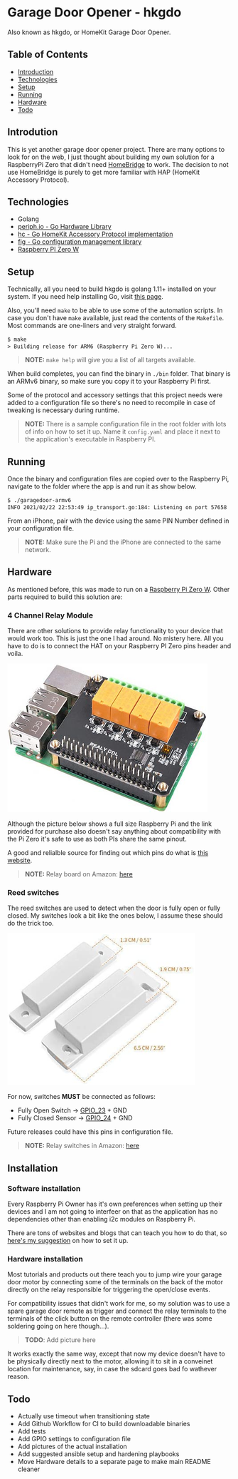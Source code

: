# Garage Door Opener - hkgdo

Also known as hkgdo, or HomeKit Garage Door Opener.

## Table of Contents

- [Introduction](#introduction)
- [Technologies](#technologies)
- [Setup](#setup)
- [Running](#running)
- [Hardware](#hardware)
- [Todo](#todo)

## Introdution

This is yet another garage door opener project.
There are many options to look for on the web, I just thought about building my own solution for a RaspberryPi Zero that didn't need [HomeBridge][1] to work. The decision to not use HomeBridge is purely to get more familiar with HAP (HomeKit Accessory Protocol).

## Technologies

* Golang
* [periph.io - Go Hardware Library][2]
* [hc - Go HomeKit Accessory Protocol implementation][3]
* [fig - Go configuration management library][4]
* [Raspberry PI Zero W][6]

## Setup

Technically, all you need to build hkgdo is golang 1.11+ installed on your system. If you need help installing Go, visit [this page][5].

Also, you'll need `make` to be able to use some of the automation scripts. In case you don't have `make` available, just read the contents of the `Makefile`. Most commands are one-liners and very straight forward.

```shell
$ make
> Building release for ARM6 (Raspberry Pi Zero W)...
```
> **NOTE:** `make help` will give you a list of all targets available.

When build completes, you can find the binary in `./bin` folder.
That binary is an ARMv6 binary, so make sure you copy it to your Raspberry Pi first.

Some of the protocol and accessory settings that this project needs were added to a configuration file so there's no need to recompile in case of tweaking is necessary during runtime.
> **NOTE:** There is a sample configuration file in the root folder with lots of info on how to set it up. Name it `config.yaml` and place it next to the application's executable in Raspberry PI.

## Running

Once the binary and configuration files are copied over to the Raspberry Pi, navigate to the folder where the app is and run it as show below.

```shell
$ ./garagedoor-armv6
INFO 2021/02/22 22:53:49 ip_transport.go:184: Listening on port 57658
```

From an iPhone, pair with the device using the same PIN Number defined in your configuration file.
> **NOTE:** Make sure the Pi and the iPhone are connected to the same network.

## Hardware

As mentioned before, this was made to run on a [Raspberry Pi Zero W][6].
Other parts required to build this solution are:

### 4 Channel Relay Module

There are other solutions to provide relay functionality to your device that would work too. This is just the one I had around. No mistery here. All you have to do is to connect the HAT on your Raspberry PI Zero pins header and voila.

![4 Channel Relay Module Picture][7_relay_hat_pic]

Although the picture below shows a full size Raspberry Pi and the link provided for purchase also doesn't say anything about compatibility with the Pi Zero it's safe to use as both PIs share the same pinout.

A good and relialble source for finding out which pins do what is [this website][10].

> **NOTE:** Relay board on Amazon: [here][7]

### Reed switches

The reed switches are used to detect when the door is fully open or fully closed. My switches look a bit like the ones below, I assume these should do the trick too.

![Reed Switch Picture][8_reed_switch_pic]

For now, switches **MUST** be connected as follows:
* Fully Open Switch -> [GPIO_23](https://pinout.xyz/pinout/pin16_gpio23) + GND
* Fully Closed Sensor -> [GPIO_24](https://pinout.xyz/pinout/pin18_gpio24) + GND

Future releases could have this pins in configuration file.

> **NOTE:** Relay switches in Amazon: [here][8]

## Installation

### Software installation

Every Raspberry Pi Owner has it's own preferences when setting up their devices and I am not going to interfeer on that as the application has no dependencies other than enabling i2c modules on Raspberry Pi.

There are tons of websites and blogs that can teach you how to do that, so [here's my suggestion][i2c] on how to set it up.

### Hardware installation

Most tutorials and products out there teach you to jump wire your garage door motor by connecting some of the terminals on the back of the motor directly on the relay responsible for triggering the open/close events.

For compatibility issues that didn't work for me, so my solution was to use a spare garage door remote as trigger and connect the relay terminals to the terminals of the click button on the remote controller (there was some soldering going on here though...).

> **TODO**: Add picture here

It works exactly the same way, except that now my device doesn't have to be physically directly next to the motor, allowing it to sit in a conveinet location for maintenance, say, in case the sdcard goes bad fo wathever reason.

## Todo
- Actually use timeout when transitioning state
- Add Github Workflow for CI to build downloadable binaries
- Add tests
- Add GPIO settings to configuration file
- Add pictures of the actual installation
- Add suggested ansible setup and hardening playbooks
- Move Hardware details to a separate page to make main README cleaner

[1]: https://homebridge.io
[2]: https://periph.io
[3]: https://github.com/brutella/hc
[4]: https://githu.com/kkyr/fig
[5]: https://golang.org/doc/install
[6]: https://www.raspberrypi.org/products/raspberry-pi-zero-w/
[7]: https://www.amazon.com/MakerFocus-Raspberry-Expansion-Programming-Programmable/dp/B07Y54FKC6
[7_relay_hat_pic]: ./doc/relay_hat.jpg
[8]: https://www.amazon.com/Mbangde-Magnetic-Window-Contact-Personal/dp/B01M8JCGSO/ref=sr_1_9?dchild=1&keywords=reed+switches&qid=1614049890&s=electronics&sr=1-9
[8_reed_switch_pic]: ./doc/reed_switch.jpg
[10]: https://pinout.xyz
[i2c]: https://radiostud.io/howto-i2c-communication-rpi/
